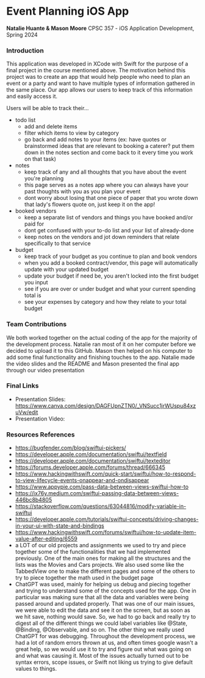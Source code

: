 # Event Planning iOS App

<b>Natalie Huante & Mason Moore</b>
CPSC 357 - iOS Application Development, Spring 2024

### Introduction 
This application was developed in XCode with Swift for the purpose of a final project in the course mentioned above. The motivation behind this project was to create an app that would help people who need to plan an event or a party and want to have multiple types of information gathered in the same place. Our app allows our users to keep track of this information and easily access it. 

Users will be able to track their...
* todo list
  * add and delete items
  * filter which items to view by category
  * go back and add notes to your items (ex: have quotes or brainstormed ideas that are relevant to booking a caterer? put them down in the notes section and come back to it every time you work on that task)
* notes
  * keep track of any and all thoughts that you have about the event you're planning
  * this page serves as a notes app where you can always have your past thoughts with you as you plan your event
  * dont worry about losing that one piece of paper that you wrote down that lady's flowers quote on, just keep it on the app!
* booked vendors
  * keep a separate list of vendors and things you have booked and/or paid for
  * dont get confused with your to-do list and your list of already-done
  * keep notes on the vendors and jot down reminders that relate specifically to that service
* budget
  * keep track of your budget as you continue to plan and book vendors
  * when you add a booked contract/vendor, this page will automatically update with your updated budget
  * update your budget if need be, you aren't locked into the first budget you input
  * see if you are over or under budget and what your current spending total is
  * see your expenses by category and how they relate to your total budget
 
### Team Contributions 
We both worked together on the actual coding of the app for the majority of the development process. Natalie ran most of it on her computer before we decided to upload it to this GitHub. Mason then helped on his computer to add some final functionality and finishing touches to the app. Natalie made the video slides and the README and Mason presented the final app through our video presentation

### Final Links
* Presentation Slides: https://www.canva.com/design/DAGFUpnZTN0/_VNSucc1jrWUspu84xzuVw/edit
* Presentation Video: 


### Resources References
* https://bugfender.com/blog/swiftui-pickers/
* https://developer.apple.com/documentation/swiftui/textfield
* https://developer.apple.com/documentation/swiftui/texteditor
* https://forums.developer.apple.com/forums/thread/666345
* https://www.hackingwithswift.com/quick-start/swiftui/how-to-respond-to-view-lifecycle-events-onappear-and-ondisappear
* https://www.appypie.com/pass-data-between-views-swiftui-how-to
* https://ix76y.medium.com/swiftui-passing-data-between-views-446bc8b4805
* https://stackoverflow.com/questions/63044816/modify-variable-in-swiftui
* https://developer.apple.com/tutorials/swiftui-concepts/driving-changes-in-your-ui-with-state-and-bindings
* https://www.hackingwithswift.com/forums/swiftui/how-to-update-item-value-after-editing/6559
* a LOT of our old projects and assignments we used to try and piece together some of the functionalities that we had implemented previously. One of the main ones for making all the structures and the lists was the Movies and Cars projects. We also used some like the TabbedView one to make the different pages and some of the others to try to piece together the math used in the budget page
* ChatGPT was used, mainly for helping us debug and piecing together and trying to understand some of the concepts used for the app. One in particular was making sure that all the data and variables were being passed around and updated properly. That was one of our main issues, we were able to edit the data and see it on the screen, but as soon as we hit save, nothing would save. So, we had to go back and really try to digest all of the different things we could label variables like @State, @Binding, @Observable, and so on. The other thing we really used ChatGPT for was debugging. Throughout the development process, we had a lot of random errors thrown at us, and often times google wasn't a great help, so we would use it to try and figure out what was going on and what was causing it. Most of the issues actually turned out to be syntax errors, scope issues, or Swift not liking us trying to give default values to things. 
